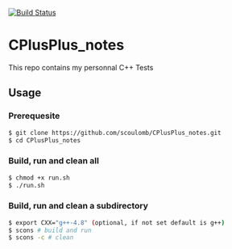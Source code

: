 [![Build Status](https://travis-ci.org/scoulomb/CPlusPlus_notes.svg?branch=master)](https://travis-ci.org/scoulomb/CPlusPlus_notes)

# CPlusPlus_notes
This repo contains my personnal C++ Tests

## Usage

### Prerequesite

```sh
$ git clone https://github.com/scoulomb/CPlusPlus_notes.git
$ cd CPlusPlus_notes
```

### Build, run and clean all

```sh
$ chmod +x run.sh
$ ./run.sh
```

### Build, run and clean a subdirectory

```sh
$ export CXX="g++-4.8" (optional, if not set default is g++)
$ scons # build and run
$ scons -c # clean
```
